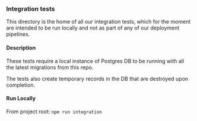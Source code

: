 ### Integration tests

This directory is the home of all our integration tests, which for the moment are intended to be run locally and not as part of any of our deployment pipelines.

#### Description

These tests require a local instance of Postgres DB to be running with all the latest migrations from this repo.

The tests also create temporary records in the DB that are destroyed upon completion.

#### Run Locally

From project root: `npm run integration`
